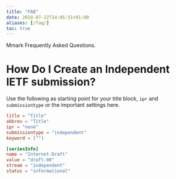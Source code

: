 ```yaml
---
title: "FAQ"
date: 2018-07-22T14:05:51+01:00
aliases: [/faq/]
toc: true
---
```


Mmark Frequently Asked Questions.

# How Do I Create an Independent IETF submission?

Use the following as starting point for your title block, `ipr` and `submissiontype` or the important
settings here.

~~~ toml
title = "Title"
abbrev = "Title"
ipr = "none"
submissiontype = "independent"
keyword = [""]

[seriesInfo]
name = "Internet-Draft"
value = "draft-00"
stream = "independent"
status = "informational"
~~~
